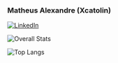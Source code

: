 ### Matheus Alexandre (Xcatolin)


<a href="<https://www.linkedin.com/in/matheus-ab/>">![LinkedIn](https://img.shields.io/badge/LinkedIn-0077B5?style=for-the-badge&logo=linkedin&logoColor=white)</a>



![Overall Stats](https://github-readme-stats.vercel.app/api?username=xcatolin&count_private=true&show_icons=true&hide=contribs)

![Top Langs](https://github-readme-stats.vercel.app/api/top-langs/?username=xcatolin&layout=compact&theme=nord)
